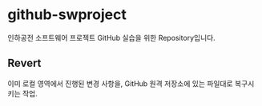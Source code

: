 # github-swproject
인하공전 소프트웨어 프로젝트 GitHub 실습을 위한 Repository입니다.

## Revert
이미 로컬 영역에서 진행된 변경 사항을, GitHub 원격 저장소에 있는 파일대로 복구시키는 작업.